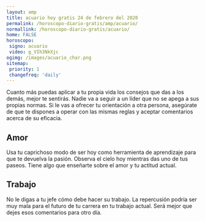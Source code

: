 ```yaml
---
layout: amp
title: acuario hoy gratis 24 de febrero del 2020 
permalink: /horoscopo-diario-gratis/amp/acuario/
normallink: /horoscopo-diario-gratis/acuario/
home: FALSE
horoscopo:
 signo: acuario
 video: g_VIh3NkXjc
ogimg: /images/acuario_char.png
sitemap:
 priority: 1
 changefreq: 'daily'
---
```



Cuanto más puedas aplicar a tu propia vida los consejos que das a los demás, mejor te sentirás. Nadie va a seguir a un líder que no se apega a sus propias normas. Si le vas a ofrecer tu orientación a otra persona, asegúrate de que te dispones a operar con las mismas reglas y aceptar comentarios acerca de su eficacia.

## Amor

Usa tu caprichoso modo de ser hoy como herramienta de aprendizaje para que te devuelva la pasión. Observa el cielo hoy mientras das uno de tus paseos. Tiene algo que enseñarte sobre el amor y tu actitud actual.

## Trabajo

No le digas a tu jefe cómo debe hacer su trabajo. La repercusión podría ser muy mala para el futuro de tu carrera en tu trabajo actual. Será mejor que dejes esos comentarios para otro día.